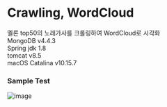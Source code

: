 # Crawling, WordCloud

멜론 top50의 노래가사를 크롤링하여 WordCloud로 시각화   
MongoDB v4.4.3     
Spring
jdk 1.8   
tomcat v8.5   
macOS Catalina v10.15.7   
   
### Sample Test
![image](https://user-images.githubusercontent.com/62678380/107290500-fb1e0d00-6aa9-11eb-8174-e763b4141f51.png)


